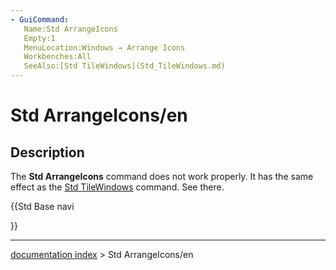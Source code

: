 ```yaml
---
- GuiCommand:
   Name:Std ArrangeIcons
   Empty:1
   MenuLocation:Windows → Arrange Icons
   Workbenches:All
   SeeAlso:[Std TileWindows](Std_TileWindows.md)
---
```


# Std ArrangeIcons/en

## Description

The **Std ArrangeIcons** command does not work properly. It has the same effect as the [Std TileWindows](Std_TileWindows.md) command. See there.





{{Std Base navi

}}

---
[documentation index](../README.md) > Std ArrangeIcons/en

